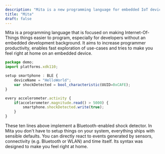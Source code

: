 ```yaml
---
description: "Mita is a new programming language for embedded IoT devices. It is for everyone coming from a world of Javascript, Typescript, Kotlin, Scala, Java or C."
title: "Mita"
draft: false
---
```


Mita is a programming language that is focused on making Internet-Of-Things things easier to program, especially for developers without an embedded development background. 
It aims to increase programmer productivity, enables fast exploration of use-cases and tries to make you feel right at home on an embedded device.

```Typescript
package demo;
import platforms.xdk110;

setup smartphone : BLE {
    deviceName = "HelloWorld";
    var shockDetected = bool_characteristic(UUID=0xCAFE);
}

every accelerometer.activity {
    if(accelerometer.magnitude.read() > 5000) {
        smartphone.shockDetected.write(true);
    }
}
```

These ten lines above implement a Bluetooth-enabled shock detector. In Mita you don't have to setup things on your system, everything ships with sensible defaults. You can directly react to events generated by sensors, connectivity (e.g. Bluetooth or WLAN) and time itself.
Its syntax was designed to make you feel right at home.
